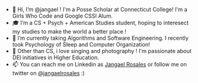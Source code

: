 - 👋 Hi, I’m @jangael ! I'm a Posse Scholar at Connecticut College! I'm a Girls Who Code and Google CSSI Alum.
- 🎓 I’m a CS + Psych + American Studies student, hoping to interesect my studies to make the world a better place !
- 🌱 I’m currently taking Algorithms and Software Engineering. I recently took Psychology of Sleep and Computer Organization!
- 💞️ Other than CS, i love singing and photography ! I'm passionate about DEI initiatives in Higher Education.
- 📫 You can reach me on Linkedin as [Jangael Rosales](https://www.linkedin.com/in/jangael/) or follow me on twitter on [@jangaelrosales](https://twitter.com/jangaelrosales) :)

<!---
jangael/jangael is a ✨ special ✨ repository because its `README.md` (this file) appears on your GitHub profile.
You can click the Preview link to take a look at your changes.
--->
